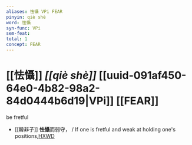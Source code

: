 ```yaml
---
aliases: 怯懾 VPi FEAR
pinyin: qiè shè
word: 怯懾
syn-func: VPi
sem-feat: 
total: 1
concept: FEAR 
---
```

# [[怯懾]] *[[qiè shè]]*  [[uuid-091af450-64e0-4b82-98a2-84d0444b6d19|VPi]] [[FEAR]]
be fretful
 - [[韓非子]] **怯懾**而弱守， / If one is fretful and weak at holding one's positions,[HXWD](https://hxwd.org/textview.html?location=KR3c0005_tls_015-15a.2)